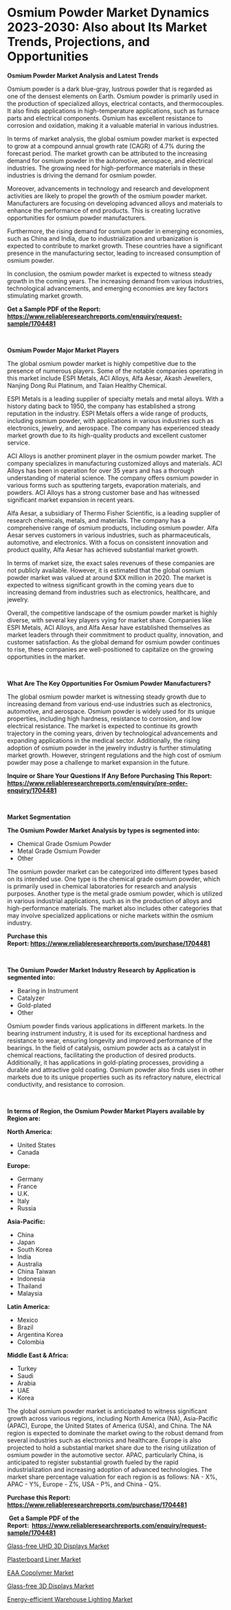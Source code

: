 <p><h1>Osmium Powder Market Dynamics 2023-2030: Also about Its Market Trends, Projections, and Opportunities</h1></p><p><strong>Osmium Powder Market Analysis and Latest Trends</strong></p>
<p><p>Osmium powder is a dark blue-gray, lustrous powder that is regarded as one of the densest elements on Earth. Osmium powder is primarily used in the production of specialized alloys, electrical contacts, and thermocouples. It also finds applications in high-temperature applications, such as furnace parts and electrical components. Osmium has excellent resistance to corrosion and oxidation, making it a valuable material in various industries.</p><p>In terms of market analysis, the global osmium powder market is expected to grow at a compound annual growth rate (CAGR) of 4.7% during the forecast period. The market growth can be attributed to the increasing demand for osmium powder in the automotive, aerospace, and electrical industries. The growing need for high-performance materials in these industries is driving the demand for osmium powder.</p><p>Moreover, advancements in technology and research and development activities are likely to propel the growth of the osmium powder market. Manufacturers are focusing on developing advanced alloys and materials to enhance the performance of end products. This is creating lucrative opportunities for osmium powder manufacturers.</p><p>Furthermore, the rising demand for osmium powder in emerging economies, such as China and India, due to industrialization and urbanization is expected to contribute to market growth. These countries have a significant presence in the manufacturing sector, leading to increased consumption of osmium powder.</p><p>In conclusion, the osmium powder market is expected to witness steady growth in the coming years. The increasing demand from various industries, technological advancements, and emerging economies are key factors stimulating market growth.</p></p>
<p><strong>Get a Sample PDF of the Report:&nbsp; <a href="https://www.reliableresearchreports.com/enquiry/request-sample/1704481">https://www.reliableresearchreports.com/enquiry/request-sample/1704481</a></strong></p>
<p>&nbsp;</p>
<p><strong>Osmium Powder Major Market Players</strong></p>
<p><p>The global osmium powder market is highly competitive due to the presence of numerous players. Some of the notable companies operating in this market include ESPI Metals, ACI Alloys, Alfa Aesar, Akash Jewellers, Nanjing Dong Rui Platinum, and Taian Healthy Chemical.</p><p>ESPI Metals is a leading supplier of specialty metals and metal alloys. With a history dating back to 1950, the company has established a strong reputation in the industry. ESPI Metals offers a wide range of products, including osmium powder, with applications in various industries such as electronics, jewelry, and aerospace. The company has experienced steady market growth due to its high-quality products and excellent customer service.</p><p>ACI Alloys is another prominent player in the osmium powder market. The company specializes in manufacturing customized alloys and materials. ACI Alloys has been in operation for over 35 years and has a thorough understanding of material science. The company offers osmium powder in various forms such as sputtering targets, evaporation materials, and powders. ACI Alloys has a strong customer base and has witnessed significant market expansion in recent years.</p><p>Alfa Aesar, a subsidiary of Thermo Fisher Scientific, is a leading supplier of research chemicals, metals, and materials. The company has a comprehensive range of osmium products, including osmium powder. Alfa Aesar serves customers in various industries, such as pharmaceuticals, automotive, and electronics. With a focus on consistent innovation and product quality, Alfa Aesar has achieved substantial market growth.</p><p>In terms of market size, the exact sales revenues of these companies are not publicly available. However, it is estimated that the global osmium powder market was valued at around $XX million in 2020. The market is expected to witness significant growth in the coming years due to increasing demand from industries such as electronics, healthcare, and jewelry.</p><p>Overall, the competitive landscape of the osmium powder market is highly diverse, with several key players vying for market share. Companies like ESPI Metals, ACI Alloys, and Alfa Aesar have established themselves as market leaders through their commitment to product quality, innovation, and customer satisfaction. As the global demand for osmium powder continues to rise, these companies are well-positioned to capitalize on the growing opportunities in the market.</p></p>
<p>&nbsp;</p>
<p><strong>What Are The Key Opportunities For Osmium Powder Manufacturers?</strong></p>
<p><p>The global osmium powder market is witnessing steady growth due to increasing demand from various end-use industries such as electronics, automotive, and aerospace. Osmium powder is widely used for its unique properties, including high hardness, resistance to corrosion, and low electrical resistance. The market is expected to continue its growth trajectory in the coming years, driven by technological advancements and expanding applications in the medical sector. Additionally, the rising adoption of osmium powder in the jewelry industry is further stimulating market growth. However, stringent regulations and the high cost of osmium powder may pose a challenge to market expansion in the future.</p></p>
<p><strong>Inquire or Share Your Questions If Any Before Purchasing This Report: <a href="https://www.reliableresearchreports.com/enquiry/pre-order-enquiry/1704481">https://www.reliableresearchreports.com/enquiry/pre-order-enquiry/1704481</a></strong></p>
<p>&nbsp;</p>
<p><strong>Market Segmentation</strong></p>
<p><strong>The Osmium Powder Market Analysis by types is segmented into:</strong></p>
<p><ul><li>Chemical Grade Osmium Powder</li><li>Metal Grade Osmium Powder</li><li>Other</li></ul></p>
<p><p>The osmium powder market can be categorized into different types based on its intended use. One type is the chemical grade osmium powder, which is primarily used in chemical laboratories for research and analysis purposes. Another type is the metal grade osmium powder, which is utilized in various industrial applications, such as in the production of alloys and high-performance materials. The market also includes other categories that may involve specialized applications or niche markets within the osmium industry.</p></p>
<p><strong>Purchase this Report:&nbsp;<a href="https://www.reliableresearchreports.com/purchase/1704481">https://www.reliableresearchreports.com/purchase/1704481</a></strong></p>
<p>&nbsp;</p>
<p><strong>The Osmium Powder Market Industry Research by Application is segmented into:</strong></p>
<p><ul><li>Bearing in Instrument</li><li>Catalyzer</li><li>Gold-plated</li><li>Other</li></ul></p>
<p><p>Osmium powder finds various applications in different markets. In the bearing instrument industry, it is used for its exceptional hardness and resistance to wear, ensuring longevity and improved performance of the bearings. In the field of catalysis, osmium powder acts as a catalyst in chemical reactions, facilitating the production of desired products. Additionally, it has applications in gold-plating processes, providing a durable and attractive gold coating. Osmium powder also finds uses in other markets due to its unique properties such as its refractory nature, electrical conductivity, and resistance to corrosion.</p></p>
<p>&nbsp;</p>
<p><strong>In terms of Region, the Osmium Powder Market Players available by Region are:</strong></p>
<p>
    <p> <strong> North America: </strong>
        <ul>
            <li>United States</li>
            <li>Canada</li>
        </ul>
        </p> 
    <p> <strong> Europe: </strong>
        <ul>
            <li>Germany</li>
            <li>France</li>
            <li>U.K.</li>
            <li>Italy</li>
            <li>Russia</li>
        </ul>
        </p> 
    <p> <strong> Asia-Pacific: </strong>
        <ul>
            <li>China</li>
            <li>Japan</li>
            <li>South Korea</li>
            <li>India</li>
            <li>Australia</li>
            <li>China Taiwan</li>
            <li>Indonesia</li>
            <li>Thailand</li>
            <li>Malaysia</li>
        </ul>
        </p> 
    <p> <strong> Latin America: </strong>
        <ul>
            <li>Mexico</li>
            <li>Brazil</li>
            <li>Argentina Korea</li>
            <li>Colombia</li>
        </ul>
        </p> 
    <p> <strong> Middle East & Africa: </strong>
        <ul>
            <li>Turkey</li>
            <li>Saudi</li>
            <li>Arabia</li>
            <li>UAE</li>
            <li>Korea</li>
        </ul>
    </p>
    </p>
<p><p>The global osmium powder market is anticipated to witness significant growth across various regions, including North America (NA), Asia-Pacific (APAC), Europe, the United States of America (USA), and China. The NA region is expected to dominate the market owing to the robust demand from several industries such as electronics and healthcare. Europe is also projected to hold a substantial market share due to the rising utilization of osmium powder in the automotive sector. APAC, particularly China, is anticipated to register substantial growth fueled by the rapid industrialization and increasing adoption of advanced technologies. The market share percentage valuation for each region is as follows: NA - X%, APAC - Y%, Europe - Z%, USA - P%, and China - Q%.</p></p>
<p><strong>Purchase this Report: <a href="https://www.reliableresearchreports.com/purchase/1704481">https://www.reliableresearchreports.com/purchase/1704481</a></strong></p>
<p>&nbsp;<strong>Get a Sample PDF of the Report:&nbsp;&nbsp;<a href="https://www.reliableresearchreports.com/enquiry/request-sample/1704481">https://www.reliableresearchreports.com/enquiry/request-sample/1704481</a></strong></p>
<p><strong></strong></p>
<p><p><a href="https://medium.com/@fosterfahey1016/glass-free-uhd-3d-displays-market-research-report-its-history-and-forecast-2023-to-2030-5163f12d6888">Glass-free UHD 3D Displays Market</a></p><p><a href="https://github.com/aliciawhite5576/Market-Research-Report-List-1/blob/main/plasterboard-liner-market.md">Plasterboard Liner Market</a></p><p><a href="https://github.com/marloy8/Market-Research-Report-List-1/blob/main/eaa-copolymer-market.md">EAA Copolymer Market</a></p><p><a href="https://medium.com/@jonatanjast6362/glass-free-3d-displays-market-furnishes-information-on-market-share-market-trends-and-market-83be5ae1bb72">Glass-free 3D Displays Market</a></p><p><a href="https://medium.com/@joanacasper19/energy-efficient-warehouse-lighting-market-trends-and-market-analysis-forecasted-for-period-14ff2ef02b6e">Energy-efficient Warehouse Lighting Market</a></p></p>